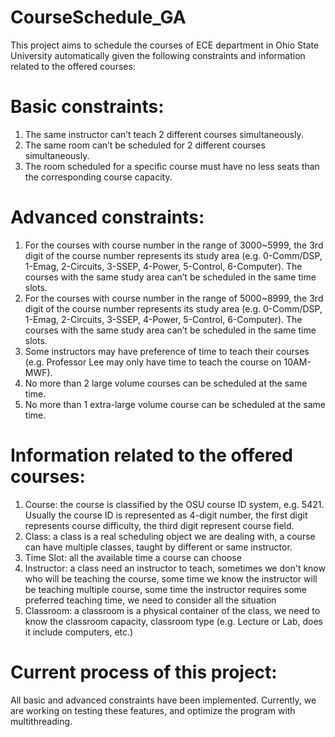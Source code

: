 # CourseSchedule_GA
This project aims to schedule the courses of ECE department in Ohio State University automatically given the following constraints and information related to the offered courses:

# Basic constraints:

1)	The same instructor can’t teach 2 different courses simultaneously.
2)	The same room can’t be scheduled for 2 different courses simultaneously.
3)	The room scheduled for a specific course must have no less seats than the corresponding course capacity.

# Advanced constraints:

1)	For the courses with course number in the range of 3000~5999, the 3rd digit of the course number represents its study area (e.g. 0-Comm/DSP, 1-Emag, 2-Circuits, 3-SSEP, 4-Power, 5-Control, 6-Computer). The courses with the same study area can’t be scheduled in the same time slots. 
2)	For the courses with course number in the range of 5000~8999, the 3rd digit of the course number represents its study area (e.g. 0-Comm/DSP, 1-Emag, 2-Circuits, 3-SSEP, 4-Power, 5-Control, 6-Computer). The courses with the same study area can’t be scheduled in the same time slots.
3)	Some instructors may have preference of time to teach their courses (e.g. Professor Lee may only have time to teach the course on 10AM-MWF).
4)	No more than 2 large volume courses can be scheduled at the same time.
5)	No more than 1 extra-large volume course can be scheduled at the same time.

# Information related to the offered courses:

1)	Course: the course is classified by the OSU course ID system, e.g. 5421. Usually the course ID is represented as 4-digit number, the first digit represents course difficulty, the third digit represent course field.
2)	Class: a class is a real scheduling object we are dealing with, a course can have multiple classes, taught by different or same instructor.
3)	Time Slot: all the available time a course can choose
4)	Instructor: a class need an instructor to teach, sometimes we don't know who will be teaching the course, some time we know the instructor will be teaching multiple course, some time the instructor requires some preferred teaching time, we need to consider all the situation
5)	Classroom: a classroom is a physical container of the class, we need to know the classroom capacity, classroom type (e.g. Lecture or Lab, does it include computers, etc.)

# Current process of this project:
All basic and advanced constraints have been implemented. Currently, we are working on testing these features, and optimize the program with multithreading.
